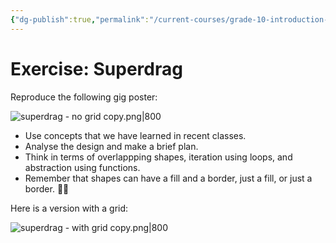 ```yaml
---
{"dg-publish":true,"permalink":"/current-courses/grade-10-introduction-to-computer-studies/exercises/exercise-superdrag/","tags":["ics2o"],"dgHomeLink":false}
---
```


# Exercise: Superdrag

Reproduce the following gig poster:

![superdrag - no grid copy.png|800](/img/user/Attachments/superdrag%20-%20no%20grid%20copy.png)

- Use concepts that we have learned in recent classes.
- Analyse the design and make a brief plan.
- Think in terms of overlappping shapes, iteration using loops, and abstraction using functions.
- Remember that shapes can have a fill and a border, just a fill, or just a border. 👍🏼

Here is a version with a grid:

![superdrag - with grid copy.png|800](/img/user/Attachments/superdrag%20-%20with%20grid%20copy.png)
